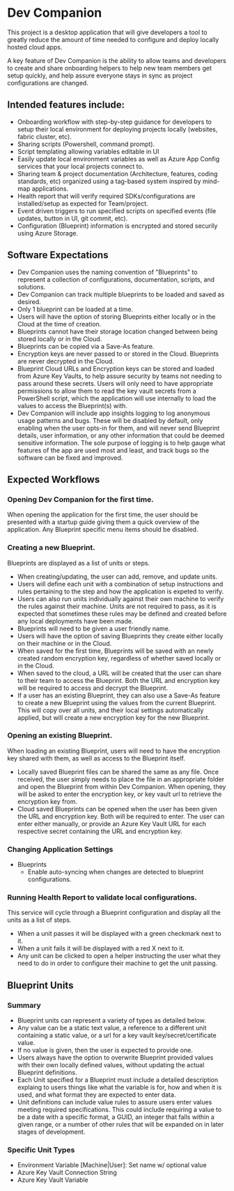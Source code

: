 # Dev Companion

This project is a desktop application that will give developers a tool to greatly reduce the amount of time needed to configure and deploy locally hosted cloud apps.

A key feature of Dev Companion is the ability to allow teams and developers to create and share onboarding helpers to help new team members get setup quickly, and help assure everyone stays in sync as project configurations are changed.

## Intended features include:
- Onboarding workflow with step-by-step guidance for developers to setup their local environment for deploying projects locally (websites, fabric cluster, etc). 
- Sharing scripts (Powershell, command prompt).
- Script templating allowing variables editable in UI 
- Easily update local environment variables as well as Azure App Config services that your local projects connect to.
- Sharing team & project documentation (Architecture, features, coding standards, etc) organized using a tag-based system inspired by mind-map applications.
- Health report that will verify required SDKs/configurations are installed/setup as expected for Team/project.
- Event driven triggers to run specified scripts on specified events (file updates, button in UI, git commit, etc).
- Configuration (Blueprint) information is encrypted and stored securily using Azure Storage.

## Software Expectations
- Dev Companion uses the naming convention of "Blueprints" to represent a collection of configurations, documentation, scripts, and solutions.
- Dev Companion can track multiple blueprints to be loaded and saved as desired.
- Only 1 blueprint can be loaded at a time.
- Users will have the option of storing Blueprints either locally or in the Cloud at the time of creation.
- Blueprints cannot have their storage location changed between being stored locally or in the Cloud.
- Blueprints can be copied via a Save-As feature.
- Encryption keys are never passed to or stored in the Cloud. Blueprints are never decrypted in the Cloud.
- Blueprint Cloud URLs and Encryption keys can be stored and loaded from Azure Key Vaults, to help assure security by teams not needing to pass around these secrets. Users will only need to have appropriate permissions to allow them to read the key vault secrets from a PowerShell script, which the application will use internally to load the values to access the Blueprint(s) with.
- Dev Companion will include app insights logging to log anonymous usage patterns and bugs. These will be disabled by default, only enabling when the user opts-in for them, and will never send Blueprint details, user information, or any other information that could be deemed sensitive information. The sole purpose of logging is to help gauge what features of the app are used most and least, and track bugs so the software can be fixed and improved.

## Expected Workflows

### Opening Dev Companion for the first time.
When opening the application for the first time, the user should be presented with a startup guide giving them a quick overview of the application. Any Blueprint specific menu items should be disabled.

### Creating a new Blueprint.
Blueprints are displayed as a list of units or steps.
- When creating/updating, the user can add, remove, and update units.
- Users will define each unit with a combination of setup instructions and rules pertaining to the step and how the application is expeted to verify.
- Users can also run units individually against their own machine to verify the rules against their machine. Units are not required to pass, as it is expected that sometimes these rules may be defined and created before any local deployments have been made.
- Blueprints will need to be given a user friendly name.
- Users will have the option of saving Blueprints they create either locally on their machine or in the Cloud.
- When saved for the first time, Blueprints will be saved with an newly created random encryption key, regardless of whether saved locally or in the Cloud.
- When saved to the cloud, a URL will be created that the user can share to their team to access the Blueprint. Both the URL and encryption key will be required to access and decrypt the Blueprint.
- If a user has an existing Blueprint, they can also use a Save-As feature to create a new Blueprint using the values from the current Blueprint. This will copy over all units, and their local settings automatically applied, but will create a new encryption key for the new Blueprint.

### Opening an existing Blueprint.
When loading an existing Blueprint, users will need to have the encryption key shared with them, as well as access to the Blueprint itself.
- Locally saved Blueprint files can be shared the same as any file. Once received, the user simply needs to place the file in an appropriate folder and open the Blueprint from within Dev Companion. When opening, they will be asked to enter the encryption key, or key vault url to retrieve the encryption key from.
- Cloud saved Blueprints can be opened when the user has been given the URL and encryption key. Both will be required to enter. The user can enter either manually, or provide an Azure Key Vault URL for each respective secret containing the URL and encryption key.

### Changing Application Settings
- Blueprints
  - Enable auto-syncing when changes are detected to blueprint configurations.

### Running Health Report to validate local configurations.
This service will cycle through a Blueprint configuration and display all the units as a list of steps.
- When a unit passes it will be displayed with a green checkmark next to it.
- When a unit fails it will be displayed with a red X next to it. 
- Any unit can be clicked to open a helper instructing the user what they need to do in order to configure their machine to get the unit passing.

## Blueprint Units
### Summary
- Blueprint units can represent a variety of types as detailed below.
- Any value can be a static text value, a reference to a different unit containing a static value, or a url for a key vault key/secret/certificate value.
- If no value is given, then the user is expected to provide one.
- Users always have the option to overwrite Blueprint provided values with their own locally defined values, without updating the actual Blueprint definitions.
- Each Unit specified for a Blueprint must include a detailed description explaing to users things like what the variable is for, how and when it is used, and what format they are expected to enter data.
- Unit definitions can include value rules to assure users enter values meeting required specifications. This could include requiring a value to be a date with a specific format, a GUID, an integer that falls within a given range, or a number of other rules that will be expanded on in later stages of development.

### Specific Unit Types
- Environment Variable [Machine|User]: Set name w/ optional value
- Azure Key Vault Connection String
- Azure Key Vault Variable

